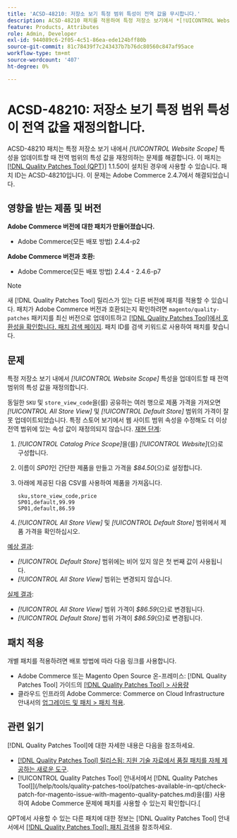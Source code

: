 ```yaml
---
title: 'ACSD-48210: 저장소 보기 특정 범위 특성이 전역 값을 무시합니다.'
description: ACSD-48210 패치를 적용하여 특정 저장소 보기에서 *[!UICONTROL Website Scope]* 특성을 업데이트하는 Adobe Commerce 문제가 전역 범위의 특성 값을 재정의합니다.
feature: Products, Attributes
role: Admin, Developer
exl-id: 944089c6-2f05-4c51-86ea-ede124bff80b
source-git-commit: 81c78439f7c243437b7b76dc80560c847af95ace
workflow-type: tm+mt
source-wordcount: '407'
ht-degree: 0%

---
```


# ACSD-48210: 저장소 보기 특정 범위 특성이 전역 값을 재정의합니다.

ACSD-48210 패치는 특정 저장소 보기 내에서 *[!UICONTROL Website Scope]* 특성을 업데이트할 때 전역 범위의 특성 값을 재정의하는 문제를 해결합니다. 이 패치는 [[!DNL Quality Patches Tool (QPT)]](https://experienceleague.adobe.com/en/docs/commerce-knowledge-base/kb/announcements/commerce-announcements/magento-quality-patches-released-new-tool-to-self-serve-quality-patches) 1.1.50이 설치된 경우에 사용할 수 있습니다. 패치 ID는 ACSD-48210입니다. 이 문제는 Adobe Commerce 2.4.7에서 해결되었습니다.

## 영향을 받는 제품 및 버전

**Adobe Commerce 버전에 대한 패치가 만들어졌습니다.**

* Adobe Commerce(모든 배포 방법) 2.4.4-p2

**Adobe Commerce 버전과 호환:**

* Adobe Commerce(모든 배포 방법) 2.4.4 - 2.4.6-p7

>[!NOTE]
>
>새 [!DNL Quality Patches Tool] 릴리스가 있는 다른 버전에 패치를 적용할 수 있습니다. 패치가 Adobe Commerce 버전과 호환되는지 확인하려면 `magento/quality-patches` 패키지를 최신 버전으로 업데이트하고 [[!DNL Quality Patches Tool]에서 호환성을 확인합니다. 패치 검색 페이지](https://experienceleague.adobe.com/tools/commerce-quality-patches/index.html). 패치 ID를 검색 키워드로 사용하여 패치를 찾습니다.

## 문제

특정 저장소 보기 내에서 *[!UICONTROL Website Scope]* 특성을 업데이트할 때 전역 범위의 특성 값을 재정의합니다.

동일한 `SKU` 및 `store_view_code`을(를) 공유하는 여러 행으로 제품 가격을 가져오면 *[!UICONTROL All Store View]* 및 *[!UICONTROL Default Store]* 범위의 가격이 잘못 업데이트되었습니다. 특정 스토어 보기에서 웹 사이트 범위 속성을 수정해도 더 이상 전역 범위에 있는 속성 값이 재정의되지 않습니다.
<u>재현 단계</u>:

1. *[!UICONTROL Catalog Price Scope]*&#x200B;을(를) *[!UICONTROL Website]*(으)로 구성합니다.
1. 이름이 *SP01*&#x200B;인 간단한 제품을 만들고 가격을 *$84.50*(으)로 설정합니다.
1. 아래에 제공된 다음 CSV를 사용하여 제품을 가져옵니다.

   ```
   sku,store_view_code,price
   SP01,default,99.99
   SP01,default,86.59
   ```

1. *[!UICONTROL All Store View]* 및 *[!UICONTROL Default Store]* 범위에서 제품 가격을 확인하십시오.

<u>예상 결과</u>:

* *[!UICONTROL Default Store]* 범위에는 비어 있지 않은 첫 번째 값이 사용됩니다.
* *[!UICONTROL All Store View]* 범위는 변경되지 않습니다.

<u>실제 결과</u>:

* *[!UICONTROL All Store View]* 범위 가격이 *$86.59*(으)로 변경됩니다.
* *[!UICONTROL Default Store]* 범위 가격이 *$86.59*(으)로 변경됩니다.

## 패치 적용

개별 패치를 적용하려면 배포 방법에 따라 다음 링크를 사용합니다.

* Adobe Commerce 또는 Magento Open Source 온-프레미스: [!DNL Quality Patches Tool] 가이드의 [[!DNL Quality Patches Tool] > 사용량](/help/tools/quality-patches-tool/usage.md)
* 클라우드 인프라의 Adobe Commerce: Commerce on Cloud Infrastructure 안내서의 [업그레이드 및 패치 > 패치 적용](https://experienceleague.adobe.com/docs/commerce-cloud-service/user-guide/develop/upgrade/apply-patches.html).

## 관련 읽기

[!DNL Quality Patches Tool]에 대한 자세한 내용은 다음을 참조하세요.

* [[!DNL Quality Patches Tool] 릴리스됨: 지원 기술 자료에서 품질 패치를 자체 제공하는 새로운 도구](https://experienceleague.adobe.com/en/docs/commerce-knowledge-base/kb/announcements/commerce-announcements/magento-quality-patches-released-new-tool-to-self-serve-quality-patches).
* [!UICONTROL Quality Patches Tool] 안내서에서  [!DNL Quality Patches Tool]](/help/tools/quality-patches-tool/patches-available-in-qpt/check-patch-for-magento-issue-with-magento-quality-patches.md)을(를) 사용하여 Adobe Commerce 문제에 패치를 사용할 수 있는지 확인합니다.[


QPT에서 사용할 수 있는 다른 패치에 대한 정보는 [!DNL Quality Patches Tool] 안내서에서 [[!DNL Quality Patches Tool]: 패치 검색](https://experienceleague.adobe.com/tools/commerce-quality-patches/index.html)을 참조하세요.
